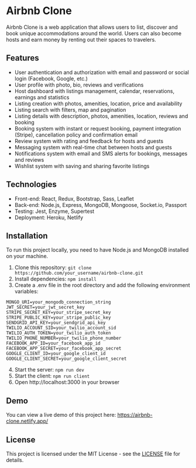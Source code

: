 # Airbnb Clone

Airbnb Clone is a web application that allows users to list, discover and book unique accommodations around the world. Users can also become hosts and earn money by renting out their spaces to travelers.

## Features

- User authentication and authorization with email and password or social login (Facebook, Google, etc.)
- User profile with photo, bio, reviews and verifications
- Host dashboard with listings management, calendar, reservations, earnings and statistics
- Listing creation with photos, amenities, location, price and availability
- Listing search with filters, map and pagination
- Listing details with description, photos, amenities, location, reviews and booking
- Booking system with instant or request booking, payment integration (Stripe), cancellation policy and confirmation email
- Review system with rating and feedback for hosts and guests
- Messaging system with real-time chat between hosts and guests
- Notifications system with email and SMS alerts for bookings, messages and reviews
- Wishlist system with saving and sharing favorite listings

## Technologies

- Front-end: React, Redux, Bootstrap, Sass, Leaflet
- Back-end: Node.js, Express, MongoDB, Mongoose, Socket.io, Passport
- Testing: Jest, Enzyme, Supertest
- Deployment: Heroku, Netlify

## Installation

To run this project locally, you need to have Node.js and MongoDB installed on your machine.

1. Clone this repository: `git clone https://github.com/your_username/airbnb-clone.git`
2. Install dependencies: `npm install`
3. Create a .env file in the root directory and add the following environment variables:

```
MONGO_URI=your_mongodb_connection_string
JWT_SECRET=your_jwt_secret_key
STRIPE_SECRET_KEY=your_stripe_secret_key
STRIPE_PUBLIC_KEY=your_stripe_public_key
SENDGRID_API_KEY=your_sendgrid_api_key
TWILIO_ACCOUNT_SID=your_twilio_account_sid
TWILIO_AUTH_TOKEN=your_twilio_auth_token
TWILIO_PHONE_NUMBER=your_twilio_phone_number
FACEBOOK_APP_ID=your_facebook_app_id
FACEBOOK_APP_SECRET=your_facebook_app_secret
GOOGLE_CLIENT_ID=your_google_client_id
GOOGLE_CLIENT_SECRET=your_google_client_secret
```

4. Start the server: `npm run dev`
5. Start the client: `npm run client`
6. Open http://localhost:3000 in your browser

## Demo

You can view a live demo of this project here: https://airbnb-clone.netlify.app/

## License

This project is licensed under the MIT License - see the [LICENSE](LICENSE) file for details.
